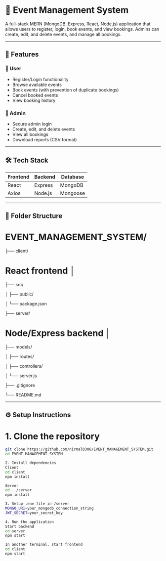 # 🎉 Event Management System

A full-stack MERN (MongoDB, Express, React, Node.js) application that allows users to register, login, book events, and view bookings. Admins can create, edit, and delete events, and manage all bookings.

---

## 🚀 Features

### 👥 User
- Register/Login functionality
- Browse available events
- Book events (with prevention of duplicate bookings)
- Cancel booked events
- View booking history

### 🔐 Admin
- Secure admin login
- Create, edit, and delete events
- View all bookings
- Download reports (CSV format)

---

## 🛠️ Tech Stack

| Frontend | Backend | Database |
|----------|---------|----------|
| React    | Express | MongoDB  |
| Axios    | Node.js | Mongoose |

---

## 📁 Folder Structure

# EVENT_MANAGEMENT_SYSTEM/ 

├── client/ 

# React frontend │ 

├── src/

│ ├── public/

│ └── package.json 

├── server/ 

# Node/Express backend │

├── models/

│ ├── routes/

│ ├── controllers/ 

│ └── server.js 

├── .gitignore 

└── README.md


---

## ⚙️ Setup Instructions

# 1. Clone the repository

```bash
git clone https://github.com/nirmal0306/EVENT_MANAGEMENT_SYSTEM.git
cd EVENT_MANAGEMENT_SYSTEM

2. Install dependencies
Client
cd client
npm install

Server
cd ../server
npm install

3. Setup .env file in /server
MONGO_URI=your_mongodb_connection_string
JWT_SECRET=your_secret_key

4. Run the application
Start backend
cd server
npm start

In another terminal, start frontend
cd client
npm start
